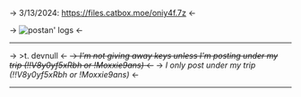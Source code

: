 -> 3/13/2024: https://files.catbox.moe/oniy4f.7z <-

-> ![postan' logs](https://files.catbox.moe/wnymlc.png)  <-

***
-> \>t. devnull <-
~~-> *I'm not giving away keys unless I'm posting under my trip (!!V8y0yf5xRbh or  !Moxxie9ans)* <-~~
-> *I only post under my trip (!!V8y0yf5xRbh or  !Moxxie9ans)* <-

***